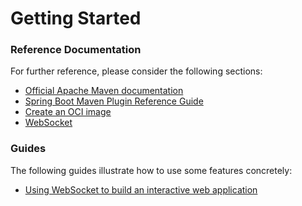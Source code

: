 # Getting Started

### Reference Documentation
For further reference, please consider the following sections:

* [Official Apache Maven documentation](https://maven.apache.org/guides/index.html)
* [Spring Boot Maven Plugin Reference Guide](https://docs.spring.io/spring-boot/docs/3.0.6/maven-plugin/reference/html/)
* [Create an OCI image](https://docs.spring.io/spring-boot/docs/3.0.6/maven-plugin/reference/html/#build-image)
* [WebSocket](https://docs.spring.io/spring-boot/docs/3.0.6/reference/htmlsingle/#messaging.websockets)

### Guides
The following guides illustrate how to use some features concretely:

* [Using WebSocket to build an interactive web application](https://spring.io/guides/gs/messaging-stomp-websocket/)

